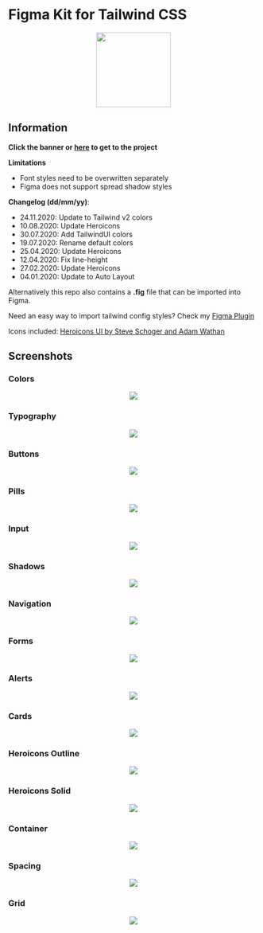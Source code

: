 # Figma Kit for Tailwind CSS

<p align="center">
    <a align='center' href='https://www.figma.com/c/file/768809027799962739'>
    <img height="150px" width="auto" src="images/banner.png" />
    </a>
</p>

## Information

**Click the banner or [here](https://www.figma.com/c/file/768809027799962739) to get to the project**

**Limitations**

- Font styles need to be overwritten separately
- Figma does not support spread shadow styles

**Changelog (dd/mm/yy)**:

- 24.11.2020: Update to Tailwind v2 colors
- 10.08.2020: Update Heroicons
- 30.07.2020: Add TailwindUI colors
- 19.07.2020: Rename default colors
- 25.04.2020: Update Heroicons
- 12.04.2020: Fix line-height
- 27.02.2020: Update Heroicons
- 04.01.2020: Update to Auto Layout

Alternatively this repo also contains a **.fig** file that can be imported into Figma.

Need an easy way to import tailwind config styles? Check my [Figma Plugin](https://www.figma.com/c/plugin/738806869514947558/Tailwind-CSS)

Icons included: [Heroicons UI by Steve Schoger and Adam Wathan](https://github.com/refactoringui/heroicons)

## Screenshots

### Colors

<p align="center">
    <img height="auto" width="auto" src="images/frame-0.png" />
</p>

### Typography

<p align="center">
    <img height="auto" width="auto" src="images/frame-4.png" />
</p>

### Buttons

<p align="center">
    <img height="auto" width="auto" src="images/frame-5.png" />
</p>

### Pills

<p align="center">
    <img height="auto" width="auto" src="images/frame-6.png" />
</p>

### Input

<p align="center">
    <img height="auto" width="auto" src="images/frame-11.png" />
</p>

### Shadows

<p align="center">
    <img height="auto" width="auto" src="images/frame-12.png" />
</p>

### Navigation

<p align="center">
    <img height="auto" width="auto" src="images/frame-3.png" />
</p>

### Forms

<p align="center">
    <img height="auto" width="auto" src="images/frame-11.png" />
</p>

### Alerts

<p align="center">
    <img height="auto" width="auto" src="images/frame-8.png" />
</p>

### Cards

<p align="center">
    <img height="auto" width="auto" src="images/frame-14.png" />
</p>

### Heroicons Outline

<p align="center">
    <img height="auto" width="auto" src="images/frame-1.png" />
</p>

### Heroicons Solid

<p align="center">
    <img height="auto" width="auto" src="images/frame-2.png" />
</p>

### Container

<p align="center">
    <img height="auto" width="auto" src="images/frame-10.png" />
</p>

### Spacing

<p align="center">
    <img height="auto" width="auto" src="images/frame-9.png" />
</p>

### Grid

<p align="center">
    <img height="auto" width="auto" src="images/frame-13.png" />
</p>
